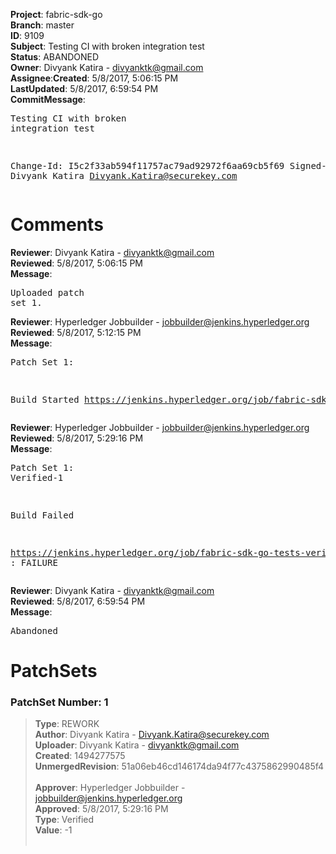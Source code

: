 <strong>Project</strong>: fabric-sdk-go</br><strong>Branch</strong>: master<br><strong>ID</strong>: 9109<br><strong>Subject</strong>: Testing CI with broken integration test<br><strong>Status</strong>: ABANDONED<br><strong>Owner</strong>: Divyank Katira - divyanktk@gmail.com<br><strong>Assignee</strong>:<strong>Created</strong>: 5/8/2017, 5:06:15 PM<br><strong>LastUpdated</strong>: 5/8/2017, 6:59:54 PM<br><strong>CommitMessage</strong>:<br><pre>Testing CI with broken integration test

Change-Id: I5c2f33ab594f11757ac79ad92972f6aa69cb5f69
Signed-off-by: Divyank Katira <Divyank.Katira@securekey.com>
</pre><h1>Comments</h1><strong>Reviewer</strong>: Divyank Katira - divyanktk@gmail.com<br><strong>Reviewed</strong>: 5/8/2017, 5:06:15 PM<br><strong>Message</strong>: <pre>Uploaded patch set 1.</pre><strong>Reviewer</strong>: Hyperledger Jobbuilder - jobbuilder@jenkins.hyperledger.org<br><strong>Reviewed</strong>: 5/8/2017, 5:12:15 PM<br><strong>Message</strong>: <pre>Patch Set 1:

Build Started https://jenkins.hyperledger.org/job/fabric-sdk-go-tests-verify-x86_64/64/</pre><strong>Reviewer</strong>: Hyperledger Jobbuilder - jobbuilder@jenkins.hyperledger.org<br><strong>Reviewed</strong>: 5/8/2017, 5:29:16 PM<br><strong>Message</strong>: <pre>Patch Set 1: Verified-1

Build Failed 

https://jenkins.hyperledger.org/job/fabric-sdk-go-tests-verify-x86_64/64/ : FAILURE</pre><strong>Reviewer</strong>: Divyank Katira - divyanktk@gmail.com<br><strong>Reviewed</strong>: 5/8/2017, 6:59:54 PM<br><strong>Message</strong>: <pre>Abandoned</pre><h1>PatchSets</h1><h3>PatchSet Number: 1</h3><blockquote><strong>Type</strong>: REWORK<br><strong>Author</strong>: Divyank Katira - Divyank.Katira@securekey.com<br><strong>Uploader</strong>: Divyank Katira - divyanktk@gmail.com<br><strong>Created</strong>: 1494277575<br><strong>UnmergedRevision</strong>: 51a06eb46cd146174da94f77c4375862990485f4<br><br><strong>Approver</strong>: Hyperledger Jobbuilder - jobbuilder@jenkins.hyperledger.org<br><strong>Approved</strong>: 5/8/2017, 5:29:16 PM<br><strong>Type</strong>: Verified<br><strong>Value</strong>: -1<br><br></blockquote>